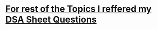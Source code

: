 # [For rest of the Topics I reffered my DSA Sheet Questions](https://www.youtube.com/watch?v=NXQi_g1pVqI/)

